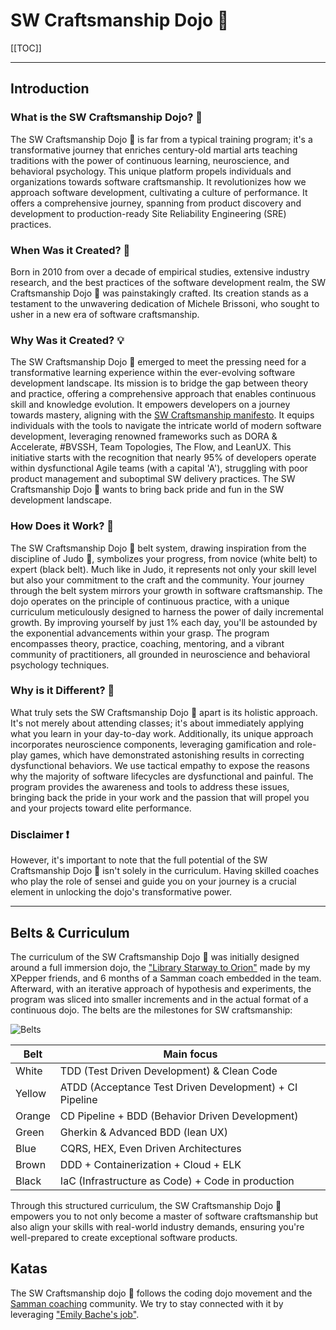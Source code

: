 # SW Craftsmanship Dojo 🥋

[[TOC]]

---

## Introduction

### What is the SW Craftsmanship Dojo? 🚀

The SW Craftsmanship Dojo 🥋 is far from a typical training program; it's a
transformative journey that enriches century-old martial arts teaching
traditions with the power of continuous learning, neuroscience, and behavioral
psychology. This unique platform propels individuals and organizations towards
software craftsmanship. It revolutionizes how we approach software development,
cultivating a culture of performance. It offers a comprehensive journey,
spanning from product discovery and development to production-ready Site
Reliability Engineering (SRE) practices.

### When Was it Created? 📅

Born in 2010 from over a decade of empirical studies, extensive industry
research, and the best practices of the software development realm, the SW
Craftsmanship Dojo 🥋 was painstakingly crafted. Its creation stands as a
testament to the unwavering dedication of Michele Brissoni, who sought to usher
in a new era of software craftsmanship.

### Why Was it Created? 💡

The SW Craftsmanship Dojo 🥋 emerged to meet the pressing need for a
transformative learning experience within the ever-evolving software development
landscape. Its mission is to bridge the gap between theory and practice,
offering a comprehensive approach that enables continuous skill and knowledge
evolution. It empowers developers on a journey towards mastery, aligning with
the [SW Craftsmanship manifesto](https://manifesto.softwarecraftsmanship.org/).
It equips individuals with the tools to navigate the intricate world of modern
software development, leveraging renowned frameworks such as DORA & Accelerate,
#BVSSH, Team Topologies, The Flow, and LeanUX. This initiative starts with the
recognition that nearly 95% of developers operate within dysfunctional Agile
teams (with a capital 'A'), struggling with poor product management and
suboptimal SW delivery practices. The SW Craftsmanship Dojo 🥋 wants to bring
back pride and fun in the SW development landscape.

### How Does it Work? 🔧

The SW Craftsmanship Dojo 🥋 belt system, drawing inspiration from the
discipline of Judo 🥋, symbolizes your progress, from novice (white belt) to
expert (black belt). Much like in Judo, it represents not only your skill level
but also your commitment to the craft and the community. Your journey through
the belt system mirrors your growth in software craftsmanship. The dojo operates
on the principle of continuous practice, with a unique curriculum meticulously
designed to harness the power of daily incremental growth. By improving yourself
by just 1% each day, you'll be astounded by the exponential advancements within
your grasp. The program encompasses theory, practice, coaching, mentoring, and a
vibrant community of practitioners, all grounded in neuroscience and behavioral
psychology techniques.

### Why is it Different? 🌟

What truly sets the SW Craftsmanship Dojo 🥋 apart is its holistic approach.
It's not merely about attending classes; it's about immediately applying what
you learn in your day-to-day work. Additionally, its unique approach
incorporates neuroscience components, leveraging gamification and role-play
games, which have demonstrated astonishing results in correcting dysfunctional
behaviors. We use tactical empathy to expose the reasons why the majority of
software lifecycles are dysfunctional and painful. The program provides the
awareness and tools to address these issues, bringing back the pride in your
work and the passion that will propel you and your projects toward elite
performance.

### Disclaimer ❗️

However, it's important to note that the full potential of the SW Craftsmanship
Dojo 🥋 isn't solely in the curriculum. Having skilled coaches who play the role
of sensei and guide you on your journey is a crucial element in unlocking the
dojo's transformative power.

---

## Belts & Curriculum

The curriculum of the SW Craftsmanship Dojo 🥋 was initially designed around a
full immersion dojo, the
["Library Starway to Orion"](https://github.com/xpeppers/starway-to-orione) made
by my XPepper friends, and 6 months of a Samman coach embedded in the team.
Afterward, with an iterative approach of hypothesis and experiments, the program
was sliced into smaller increments and in the actual format of a continuous
dojo. The belts are the milestones for SW craftsmanship:

![Belts](belts.jpeg)

| Belt   | Main focus                                              |
| ------ | ------------------------------------------------------- |
| White  | TDD (Test Driven Development) & Clean Code              |
| Yellow | ATDD (Acceptance Test Driven Development) + CI Pipeline |
| Orange | CD Pipeline + BDD (Behavior Driven Development)         |
| Green  | Gherkin & Advanced BDD (lean UX)                        |
| Blue   | CQRS, HEX, Even Driven Architectures                    |
| Brown  | DDD + Containerization + Cloud + ELK                    |
| Black  | IaC (Infrastructure as Code) + Code in production       |

Through this structured curriculum, the SW Craftsmanship Dojo 🥋 empowers you to
not only become a master of software craftsmanship but also align your skills
with real-world industry demands, ensuring you're well-prepared to create
exceptional software products.

## Katas

The SW Craftsmanship dojo 🥋 follows the coding dojo movement and the
[Samman coaching](https://sammancoaching.org/) community. We try to stay
connected with it by leveraging
["Emily Bache's job"](https://github.com/emilybache?tab=repositories).
